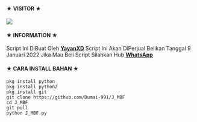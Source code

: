 #### ★ VISITOR ★
![](https://komarev.com/ghpvc/?username=KONTOL&color=red)

#### ★ INFORMATION ★
>
Script Ini DiBuat Oleh [**YayanXD**](https://github.com/YayanXD)
Script Ini Akan DiPerjual Belikan Tanggal 9 Januari 2022
Jika Mau Beli Script Silahkan Hub [**WhatsApp**](https://wa.me/6283143565470)

#### ★ CARA INSTALL BAHAN ★
```
pkg install python
pkg install python2
pkg install git
git clone https://github.com/Dumai-991/J_MBF
cd J_MBF
git pull
python J_MBF.py
```
